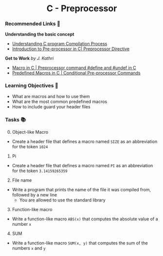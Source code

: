<h1 align="center"> C - Preprocessor </h1>

### Recommended Links 🔗

__Understanding the basic concept__
- [Understanding C program Compilation Process](https://www.youtube.com/watch?v=VDslRumKvRA)
- [Introduction to Pre-processor in C| Preprocessor Directive](https://www.youtube.com/watch?v=pw0uGPmGNl8&t=13s&pp=ugMICgJlcxABGAE%3D)

__Get to Work__ *by J. Kathri*
- [Macro in C | Preprocessor command #define and #undef in C](https://www.youtube.com/watch?v=InxAy7eI_OE&t=212s)
- [Predefined Macros in C | Conditional Pre-processor Commands](https://www.youtube.com/watch?v=ReBv6sBk8cI)

### Learning Objectives 🎯

- What are macros and how to use them
- What are the most common predefined macros
- How to include guard your header files

### Tasks 📚

0. Object-like Macro
- Create a header file that defines a macro named ``SIZE`` as an abbreviation for the token ``1024``

1. Pi
- Create a header file that defines a macro named ``PI`` as an abbreviation for the token ``3.14159265359``

2. File name
- Write a program that prints the name of the file it was compiled from, followed by a new line
	- You are allowed to use the standard library

3. Function-like macro
- Write a function-like macro ``ABS(x)`` that computes the absolute value of a number ``x``

4. SUM
- Write a function-like macro ``SUM(x, y)`` that computes the sum of the numbers ``x`` and ``y``



